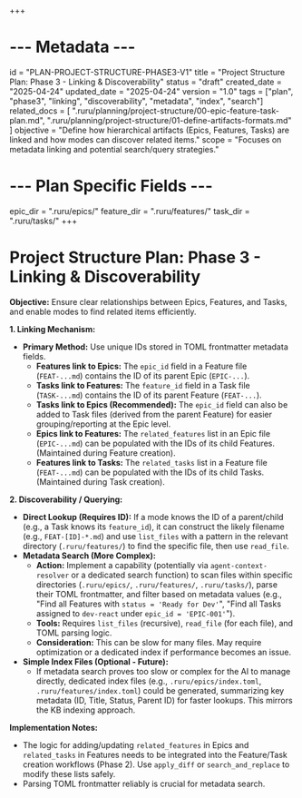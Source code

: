 +++
# --- Metadata ---
id = "PLAN-PROJECT-STRUCTURE-PHASE3-V1"
title = "Project Structure Plan: Phase 3 - Linking & Discoverability"
status = "draft"
created_date = "2025-04-24"
updated_date = "2025-04-24"
version = "1.0"
tags = ["plan", "phase3", "linking", "discoverability", "metadata", "index", "search"]
related_docs = [
    ".ruru/planning/project-structure/00-epic-feature-task-plan.md",
    ".ruru/planning/project-structure/01-define-artifacts-formats.md"
]
objective = "Define how hierarchical artifacts (Epics, Features, Tasks) are linked and how modes can discover related items."
scope = "Focuses on metadata linking and potential search/query strategies."
# --- Plan Specific Fields ---
epic_dir = ".ruru/epics/"
feature_dir = ".ruru/features/"
task_dir = ".ruru/tasks/"
+++

# Project Structure Plan: Phase 3 - Linking & Discoverability

**Objective:** Ensure clear relationships between Epics, Features, and Tasks, and enable modes to find related items efficiently.

**1. Linking Mechanism:**

*   **Primary Method:** Use unique IDs stored in TOML frontmatter metadata fields.
    *   **Features link to Epics:** The `epic_id` field in a Feature file (`FEAT-...md`) contains the ID of its parent Epic (`EPIC-...`).
    *   **Tasks link to Features:** The `feature_id` field in a Task file (`TASK-...md`) contains the ID of its parent Feature (`FEAT-...`).
    *   **Tasks link to Epics (Recommended):** The `epic_id` field can also be added to Task files (derived from the parent Feature) for easier grouping/reporting at the Epic level.
    *   **Epics link to Features:** The `related_features` list in an Epic file (`EPIC-...md`) can be populated with the IDs of its child Features. (Maintained during Feature creation).
    *   **Features link to Tasks:** The `related_tasks` list in a Feature file (`FEAT-...md`) can be populated with the IDs of its child Tasks. (Maintained during Task creation).

**2. Discoverability / Querying:**

*   **Direct Lookup (Requires ID):** If a mode knows the ID of a parent/child (e.g., a Task knows its `feature_id`), it can construct the likely filename (e.g., `FEAT-[ID]-*.md`) and use `list_files` with a pattern in the relevant directory (`.ruru/features/`) to find the specific file, then use `read_file`.
*   **Metadata Search (More Complex):**
    *   **Action:** Implement a capability (potentially via `agent-context-resolver` or a dedicated search function) to scan files within specific directories (`.ruru/epics/`, `.ruru/features/`, `.ruru/tasks/`), parse their TOML frontmatter, and filter based on metadata values (e.g., "Find all Features with `status = 'Ready for Dev'`", "Find all Tasks assigned to `dev-react` under `epic_id = 'EPIC-001'`").
    *   **Tools:** Requires `list_files` (recursive), `read_file` (for each file), and TOML parsing logic.
    *   **Consideration:** This can be slow for many files. May require optimization or a dedicated index if performance becomes an issue.
*   **Simple Index Files (Optional - Future):**
    *   If metadata search proves too slow or complex for the AI to manage directly, dedicated index files (e.g., `.ruru/epics/index.toml`, `.ruru/features/index.toml`) could be generated, summarizing key metadata (ID, Title, Status, Parent ID) for faster lookups. This mirrors the KB indexing approach.

**Implementation Notes:**

*   The logic for adding/updating `related_features` in Epics and `related_tasks` in Features needs to be integrated into the Feature/Task creation workflows (Phase 2). Use `apply_diff` or `search_and_replace` to modify these lists safely.
*   Parsing TOML frontmatter reliably is crucial for metadata search.
